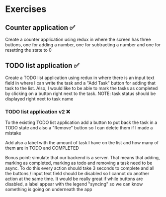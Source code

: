 # Exercises

## Counter application :white_check_mark:

Create a counter application using redux in where the screen has three buttons, one for adding a number, one for subtracting a number and one for resetting the state to 0

## TODO list application :white_check_mark:

Create a TODO list application using redux in where there is an input text field in where I can write the task and a "Add Task" button for adding that task to the list. Also, I would like to be able to mark the tasks as completed by clicking on a button right next to the task. NOTE: task status should be displayed right next to task name

### TODO list application v2 :x:

To the existing TODO list application add a button to put back the task in a TODO state and also a "Remove" button so I can delete them if I made a mistake

Add also a label with the amount of task I have on the list and how many of them are in TODO and COMPLETED

Bonus point: simulate that our backend is a server. That means that adding, marking as completed, marking as todo and removing a task need to be async. To do this every action should take 3 seconds to complete and all the buttons / input text field should be disabled so I cannot do another action at the same time. It would be really great if while buttons are disabled, a label appear with the legend "syncing" so we can know something is going on underneath the app
